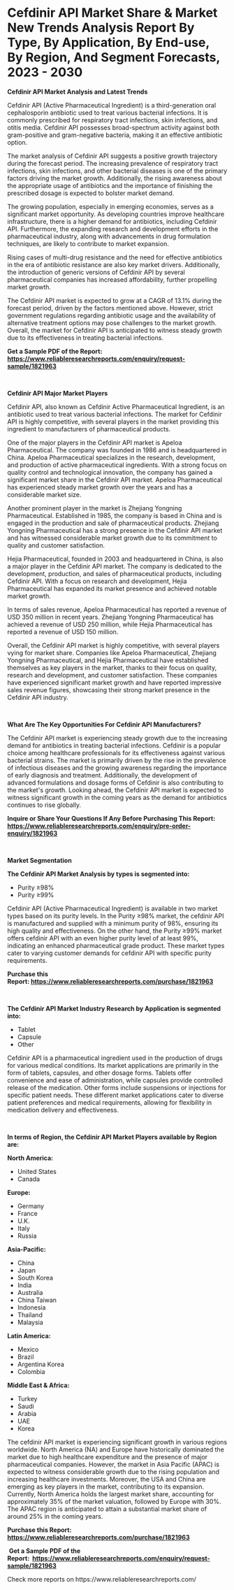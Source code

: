 <p><h1>Cefdinir API Market Share & Market New Trends Analysis Report By Type, By Application, By End-use, By Region, And Segment Forecasts, 2023 - 2030</h1></p><p><strong>Cefdinir API Market Analysis and Latest Trends</strong></p>
<p><p>Cefdinir API (Active Pharmaceutical Ingredient) is a third-generation oral cephalosporin antibiotic used to treat various bacterial infections. It is commonly prescribed for respiratory tract infections, skin infections, and otitis media. Cefdinir API possesses broad-spectrum activity against both gram-positive and gram-negative bacteria, making it an effective antibiotic option.</p><p>The market analysis of Cefdinir API suggests a positive growth trajectory during the forecast period. The increasing prevalence of respiratory tract infections, skin infections, and other bacterial diseases is one of the primary factors driving the market growth. Additionally, the rising awareness about the appropriate usage of antibiotics and the importance of finishing the prescribed dosage is expected to bolster market demand.</p><p>The growing population, especially in emerging economies, serves as a significant market opportunity. As developing countries improve healthcare infrastructure, there is a higher demand for antibiotics, including Cefdinir API. Furthermore, the expanding research and development efforts in the pharmaceutical industry, along with advancements in drug formulation techniques, are likely to contribute to market expansion.</p><p>Rising cases of multi-drug resistance and the need for effective antibiotics in the era of antibiotic resistance are also key market drivers. Additionally, the introduction of generic versions of Cefdinir API by several pharmaceutical companies has increased affordability, further propelling market growth.</p><p>The Cefdinir API market is expected to grow at a CAGR of 13.1% during the forecast period, driven by the factors mentioned above. However, strict government regulations regarding antibiotic usage and the availability of alternative treatment options may pose challenges to the market growth. Overall, the market for Cefdinir API is anticipated to witness steady growth due to its effectiveness in treating bacterial infections.</p></p>
<p><strong>Get a Sample PDF of the Report:&nbsp; <a href="https://www.reliableresearchreports.com/enquiry/request-sample/1821963">https://www.reliableresearchreports.com/enquiry/request-sample/1821963</a></strong></p>
<p>&nbsp;</p>
<p><strong>Cefdinir API Major Market Players</strong></p>
<p><p>Cefdinir API, also known as Cefdinir Active Pharmaceutical Ingredient, is an antibiotic used to treat various bacterial infections. The market for Cefdinir API is highly competitive, with several players in the market providing this ingredient to manufacturers of pharmaceutical products.</p><p>One of the major players in the Cefdinir API market is Apeloa Pharmaceutical. The company was founded in 1986 and is headquartered in China. Apeloa Pharmaceutical specializes in the research, development, and production of active pharmaceutical ingredients. With a strong focus on quality control and technological innovation, the company has gained a significant market share in the Cefdinir API market. Apeloa Pharmaceutical has experienced steady market growth over the years and has a considerable market size.</p><p>Another prominent player in the market is Zhejiang Yongning Pharmaceutical. Established in 1985, the company is based in China and is engaged in the production and sale of pharmaceutical products. Zhejiang Yongning Pharmaceutical has a strong presence in the Cefdinir API market and has witnessed considerable market growth due to its commitment to quality and customer satisfaction.</p><p>Hejia Pharmaceutical, founded in 2003 and headquartered in China, is also a major player in the Cefdinir API market. The company is dedicated to the development, production, and sales of pharmaceutical products, including Cefdinir API. With a focus on research and development, Hejia Pharmaceutical has expanded its market presence and achieved notable market growth.</p><p>In terms of sales revenue, Apeloa Pharmaceutical has reported a revenue of USD 350 million in recent years. Zhejiang Yongning Pharmaceutical has achieved a revenue of USD 250 million, while Hejia Pharmaceutical has reported a revenue of USD 150 million.</p><p>Overall, the Cefdinir API market is highly competitive, with several players vying for market share. Companies like Apeloa Pharmaceutical, Zhejiang Yongning Pharmaceutical, and Hejia Pharmaceutical have established themselves as key players in the market, thanks to their focus on quality, research and development, and customer satisfaction. These companies have experienced significant market growth and have reported impressive sales revenue figures, showcasing their strong market presence in the Cefdinir API industry.</p></p>
<p>&nbsp;</p>
<p><strong>What Are The Key Opportunities For Cefdinir API Manufacturers?</strong></p>
<p><p>The Cefdinir API market is experiencing steady growth due to the increasing demand for antibiotics in treating bacterial infections. Cefdinir is a popular choice among healthcare professionals for its effectiveness against various bacterial strains. The market is primarily driven by the rise in the prevalence of infectious diseases and the growing awareness regarding the importance of early diagnosis and treatment. Additionally, the development of advanced formulations and dosage forms of Cefdinir is also contributing to the market's growth. Looking ahead, the Cefdinir API market is expected to witness significant growth in the coming years as the demand for antibiotics continues to rise globally.</p></p>
<p><strong>Inquire or Share Your Questions If Any Before Purchasing This Report: <a href="https://www.reliableresearchreports.com/enquiry/pre-order-enquiry/1821963">https://www.reliableresearchreports.com/enquiry/pre-order-enquiry/1821963</a></strong></p>
<p>&nbsp;</p>
<p><strong>Market Segmentation</strong></p>
<p><strong>The Cefdinir API Market Analysis by types is segmented into:</strong></p>
<p><ul><li>Purity ≥98%</li><li>Purity ≥99%</li></ul></p>
<p><p>Cefdinir API (Active Pharmaceutical Ingredient) is available in two market types based on its purity levels. In the Purity ≥98% market, the cefdinir API is manufactured and supplied with a minimum purity of 98%, ensuring its high quality and effectiveness. On the other hand, the Purity ≥99% market offers cefdinir API with an even higher purity level of at least 99%, indicating an enhanced pharmaceutical grade product. These market types cater to varying customer demands for cefdinir API with specific purity requirements.</p></p>
<p><strong>Purchase this Report:&nbsp;<a href="https://www.reliableresearchreports.com/purchase/1821963">https://www.reliableresearchreports.com/purchase/1821963</a></strong></p>
<p>&nbsp;</p>
<p><strong>The Cefdinir API Market Industry Research by Application is segmented into:</strong></p>
<p><ul><li>Tablet</li><li>Capsule</li><li>Other</li></ul></p>
<p><p>Cefdinir API is a pharmaceutical ingredient used in the production of drugs for various medical conditions. Its market applications are primarily in the form of tablets, capsules, and other dosage forms. Tablets offer convenience and ease of administration, while capsules provide controlled release of the medication. Other forms include suspensions or injections for specific patient needs. These different market applications cater to diverse patient preferences and medical requirements, allowing for flexibility in medication delivery and effectiveness.</p></p>
<p>&nbsp;</p>
<p><strong>In terms of Region, the Cefdinir API Market Players available by Region are:</strong></p>
<p>
    <p> <strong> North America: </strong>
        <ul>
            <li>United States</li>
            <li>Canada</li>
        </ul>
        </p> 
    <p> <strong> Europe: </strong>
        <ul>
            <li>Germany</li>
            <li>France</li>
            <li>U.K.</li>
            <li>Italy</li>
            <li>Russia</li>
        </ul>
        </p> 
    <p> <strong> Asia-Pacific: </strong>
        <ul>
            <li>China</li>
            <li>Japan</li>
            <li>South Korea</li>
            <li>India</li>
            <li>Australia</li>
            <li>China Taiwan</li>
            <li>Indonesia</li>
            <li>Thailand</li>
            <li>Malaysia</li>
        </ul>
        </p> 
    <p> <strong> Latin America: </strong>
        <ul>
            <li>Mexico</li>
            <li>Brazil</li>
            <li>Argentina Korea</li>
            <li>Colombia</li>
        </ul>
        </p> 
    <p> <strong> Middle East & Africa: </strong>
        <ul>
            <li>Turkey</li>
            <li>Saudi</li>
            <li>Arabia</li>
            <li>UAE</li>
            <li>Korea</li>
        </ul>
    </p>
    </p>
<p><p>The cefdinir API market is experiencing significant growth in various regions worldwide. North America (NA) and Europe have historically dominated the market due to high healthcare expenditure and the presence of major pharmaceutical companies. However, the market in Asia Pacific (APAC) is expected to witness considerable growth due to the rising population and increasing healthcare investments. Moreover, the USA and China are emerging as key players in the market, contributing to its expansion. Currently, North America holds the largest market share, accounting for approximately 35% of the market valuation, followed by Europe with 30%. The APAC region is anticipated to attain a substantial market share of around 25% in the coming years.</p></p>
<p><strong>Purchase this Report: <a href="https://www.reliableresearchreports.com/purchase/1821963">https://www.reliableresearchreports.com/purchase/1821963</a></strong></p>
<p>&nbsp;<strong>Get a Sample PDF of the Report:&nbsp;&nbsp;<a href="https://www.reliableresearchreports.com/enquiry/request-sample/1821963">https://www.reliableresearchreports.com/enquiry/request-sample/1821963</a></strong></p>
<p><strong></strong></p>
<p>Check more reports on https://www.reliableresearchreports.com/</p>